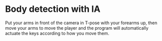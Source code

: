 # Body detection with IA

Put your arms in front of the camera in T-pose with your forearms up, then move your arms to move the player and the program will automatically actuate the keys according to how you move them.
